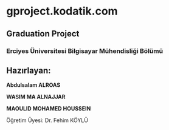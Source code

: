 # gproject.kodatik.com
## Graduation Project
### Erciyes Üniversitesi Bilgisayar Mühendisliği Bölümü  

## Hazırlayan:  

**Abdulsalam ALROAS**  

**WASIM MA ALNAJJAR**  

**MAOULID MOHAMED HOUSSEIN**  

Öğretim Üyesi: Dr. Fehim KÖYLÜ
